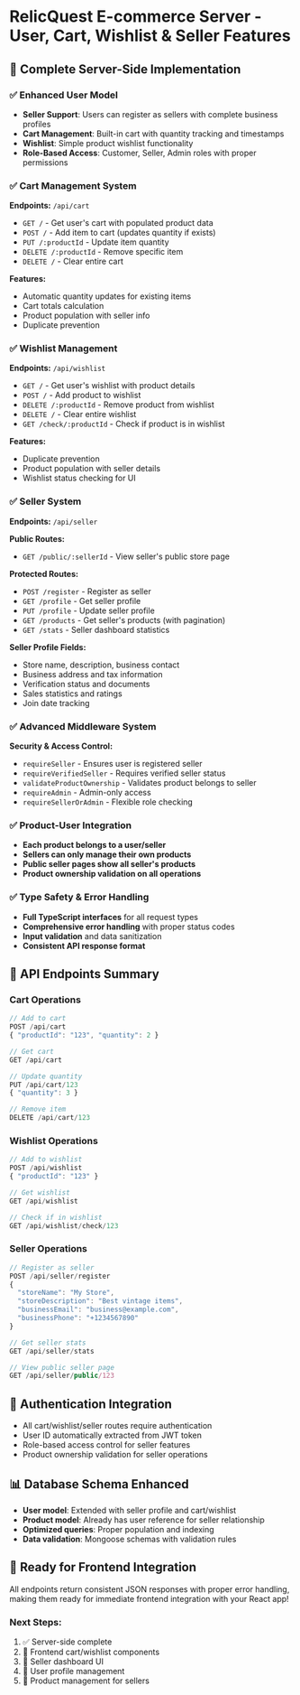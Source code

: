 # RelicQuest E-commerce Server - User, Cart, Wishlist & Seller Features

## 🎉 Complete Server-Side Implementation

### ✅ **Enhanced User Model**

- **Seller Support**: Users can register as sellers with complete business profiles
- **Cart Management**: Built-in cart with quantity tracking and timestamps
- **Wishlist**: Simple product wishlist functionality
- **Role-Based Access**: Customer, Seller, Admin roles with proper permissions

### ✅ **Cart Management System**

**Endpoints:** `/api/cart`

- `GET /` - Get user's cart with populated product data
- `POST /` - Add item to cart (updates quantity if exists)
- `PUT /:productId` - Update item quantity
- `DELETE /:productId` - Remove specific item
- `DELETE /` - Clear entire cart

**Features:**

- Automatic quantity updates for existing items
- Cart totals calculation
- Product population with seller info
- Duplicate prevention

### ✅ **Wishlist Management**

**Endpoints:** `/api/wishlist`

- `GET /` - Get user's wishlist with product details
- `POST /` - Add product to wishlist
- `DELETE /:productId` - Remove product from wishlist
- `DELETE /` - Clear entire wishlist
- `GET /check/:productId` - Check if product is in wishlist

**Features:**

- Duplicate prevention
- Product population with seller details
- Wishlist status checking for UI

### ✅ **Seller System**

**Endpoints:** `/api/seller`

**Public Routes:**

- `GET /public/:sellerId` - View seller's public store page

**Protected Routes:**

- `POST /register` - Register as seller
- `GET /profile` - Get seller profile
- `PUT /profile` - Update seller profile
- `GET /products` - Get seller's products (with pagination)
- `GET /stats` - Seller dashboard statistics

**Seller Profile Fields:**

- Store name, description, business contact
- Business address and tax information
- Verification status and documents
- Sales statistics and ratings
- Join date tracking

### ✅ **Advanced Middleware System**

**Security & Access Control:**

- `requireSeller` - Ensures user is registered seller
- `requireVerifiedSeller` - Requires verified seller status
- `validateProductOwnership` - Validates product belongs to seller
- `requireAdmin` - Admin-only access
- `requireSellerOrAdmin` - Flexible role checking

### ✅ **Product-User Integration**

- **Each product belongs to a user/seller**
- **Sellers can only manage their own products**
- **Public seller pages show all seller's products**
- **Product ownership validation on all operations**

### ✅ **Type Safety & Error Handling**

- **Full TypeScript interfaces** for all request types
- **Comprehensive error handling** with proper status codes
- **Input validation** and data sanitization
- **Consistent API response format**

## 🚀 **API Endpoints Summary**

### **Cart Operations**

```javascript
// Add to cart
POST /api/cart
{ "productId": "123", "quantity": 2 }

// Get cart
GET /api/cart

// Update quantity
PUT /api/cart/123
{ "quantity": 3 }

// Remove item
DELETE /api/cart/123
```

### **Wishlist Operations**

```javascript
// Add to wishlist
POST /api/wishlist
{ "productId": "123" }

// Get wishlist
GET /api/wishlist

// Check if in wishlist
GET /api/wishlist/check/123
```

### **Seller Operations**

```javascript
// Register as seller
POST /api/seller/register
{
  "storeName": "My Store",
  "storeDescription": "Best vintage items",
  "businessEmail": "business@example.com",
  "businessPhone": "+1234567890"
}

// Get seller stats
GET /api/seller/stats

// View public seller page
GET /api/seller/public/123
```

## 🔐 **Authentication Integration**

- All cart/wishlist/seller routes require authentication
- User ID automatically extracted from JWT token
- Role-based access control for seller features
- Product ownership validation for seller operations

## 📊 **Database Schema Enhanced**

- **User model**: Extended with seller profile and cart/wishlist
- **Product model**: Already has user reference for seller relationship
- **Optimized queries**: Proper population and indexing
- **Data validation**: Mongoose schemas with validation rules

## 🎯 **Ready for Frontend Integration**

All endpoints return consistent JSON responses with proper error handling, making them ready for immediate frontend integration with your React app!

### **Next Steps:**

1. ✅ Server-side complete
2. 🔄 Frontend cart/wishlist components
3. 🔄 Seller dashboard UI
4. 🔄 User profile management
5. 🔄 Product management for sellers
